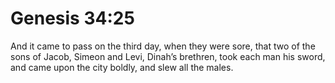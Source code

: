 # Genesis 34:25

And it came to pass on the third day, when they were sore, that two of the sons of Jacob, Simeon and Levi, Dinah’s brethren, took each man his sword, and came upon the city boldly, and slew all the males.